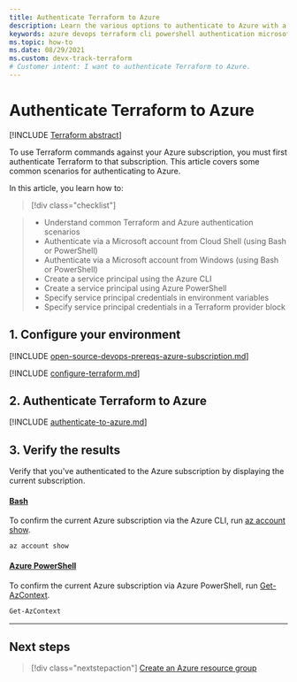 ```yaml
---
title: Authenticate Terraform to Azure
description: Learn the various options to authenticate to Azure with a Microsoft Account
keywords: azure devops terraform cli powershell authentication microsoft account subscription environment variables provider block
ms.topic: how-to
ms.date: 08/29/2021
ms.custom: devx-track-terraform
# Customer intent: I want to authenticate Terraform to Azure.
---
```


# Authenticate Terraform to Azure

[!INCLUDE [Terraform abstract](./includes/abstract.md)]

To use Terraform commands against your Azure subscription, you must first authenticate Terraform to that subscription. This article covers some common scenarios for authenticating to Azure.

In this article, you learn how to:
> [!div class="checklist"]

> * Understand common Terraform and Azure authentication scenarios
> * Authenticate via a Microsoft account from Cloud Shell (using Bash or PowerShell)
> * Authenticate via a Microsoft account from Windows (using Bash or PowerShell)
> * Create a service principal using the Azure CLI
> * Create a service principal using Azure PowerShell
> * Specify service principal credentials in environment variables
> * Specify service principal credentials in a Terraform provider block

## 1. Configure your environment

[!INCLUDE [open-source-devops-prereqs-azure-subscription.md](../includes/open-source-devops-prereqs-azure-subscription.md)]

[!INCLUDE [configure-terraform.md](includes/configure-terraform.md)]

## 2. Authenticate Terraform to Azure

[!INCLUDE [authenticate-to-azure.md](includes/authenticate-to-azure.md)]

## 3. Verify the results

Verify that you've authenticated to the Azure subscription by displaying the current subscription.

#### [Bash](#tab/bash)

To confirm the current Azure subscription via the Azure CLI, run [az account show](/cli/azure/account#az-account-show).

```azurecli
az account show
```

#### [Azure PowerShell](#tab/azure-powershell)

To confirm the current Azure subscription via Azure PowerShell, run [Get-AzContext](/powershell/module/az.accounts/get-azcontext).

```powershell
Get-AzContext
```

---

## Next steps

> [!div class="nextstepaction"]
> [Create an Azure resource group](create-resource-group.md)